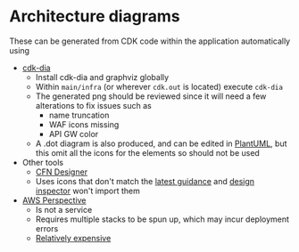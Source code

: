# Architecture diagrams

These can be generated from CDK code within the application automatically using

* [cdk-dia](https://github.com/pistazie/cdk-dia)
  * Install cdk-dia and graphviz globally
  * Within `main/infra` (or wherever `cdk.out` is located) execute `cdk-dia`
  * The generated png should be reviewed since it will need a few alterations to fix issues such as
    * name truncation
    * WAF icons missing
    * API GW color
  * A .dot diagram is also produced, and can be edited in [PlantUML](https://plantuml.corp.amazon.com/plantuml/form/encoded.html), but this omit all the icons for the elements so should not be used
* Other tools
  * [CFN Designer](https://docs.aws.amazon.com/AWSCloudFormation/latest/UserGuide/working-with-templates-cfn-designer-canvas-details.html)
  * Uses icons that don't match the [latest guidance](https://aws.amazon.com/architecture/icons/) and [design inspector](https://design-inspector.a2z.com/) won't import them
* [AWS Perspective](https://aws.amazon.com/solutions/implementations/aws-perspective/)
  * Is not a service
  * Requires multiple stacks to be spun up, which may incur deployment errors
  * [Relatively expensive](https://docs.aws.amazon.com/solutions/latest/aws-perspective/cost.html)
